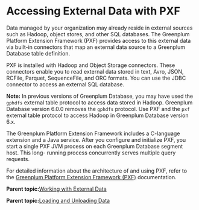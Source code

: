 # Accessing External Data with PXF 

Data managed by your organization may already reside in external sources such as Hadoop, object stores, and other SQL databases. The Greenplum Platform Extension Framework \(PXF\) provides access to this external data via built-in connectors that map an external data source to a Greenplum Database table definition.

PXF is installed with Hadoop and Object Storage connectors. These connectors enable you to read external data stored in text, Avro, JSON, RCFile, Parquet, SequenceFile, and ORC formats. You can use the JDBC connector to access an external SQL database.

**Note:** In previous versions of Greenplum Database, you may have used the `gphdfs` external table protocol to access data stored in Hadoop. Greenplum Database version 6.0.0 removes the `gphdfs` protocol. Use PXF and the `pxf` external table protocol to access Hadoop in Greenplum Database version 6.x.

The Greenplum Platform Extension Framework includes a C-language extension and a Java service. After you configure and initialize PXF, you start a single PXF JVM process on each Greenplum Database segment host. This long- running process concurrently serves multiple query requests.

For detailed information about the architecture of and using PXF, refer to the [Greenplum Platform Extension Framework \(PXF\)](../../../pxf/latest/using/overview_pxf.html) documentation.

**Parent topic:**[Working with External Data](../external/g-working-with-file-based-ext-tables.html)

**Parent topic:**[Loading and Unloading Data](../load/topics/g-loading-and-unloading-data.html)

